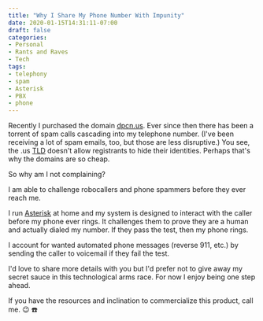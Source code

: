 ```yaml
---
title: "Why I Share My Phone Number With Impunity"
date: 2020-01-15T14:31:11-07:00
draft: false
categories:
- Personal
- Rants and Raves
- Tech
tags:
- telephony
- spam
- Asterisk
- PBX
- phone
---
```


Recently I purchased the domain [dpcn.us](http://www.dpcn.us). Ever since then there has been a torrent of spam calls cascading into my telephone number. (I've been receiving a lot of spam emails, too, but those are less disruptive.) You see, the .us [TLD](https://en.wikipedia.org/wiki/Top-level_domain) doesn't allow registrants to hide their identities. Perhaps that's why the domains are so cheap.

So why am I not complaining?

<!--more-->

I am able to challenge robocallers and phone spammers before they ever reach me.

I run [Asterisk](https://www.asterisk.org/) at home and my system is designed to interact with the caller before my phone ever rings. It challenges them to prove they are a human and actually dialed my number. If they pass the test, then my phone rings.

I account for wanted automated phone messages (reverse 911, etc.) by sending the caller to voicemail if they fail the test.

I'd love to share more details with you but I'd prefer not to give away my secret sauce in this technological arms race. For now I enjoy being one step ahead.

If you have the resources and inclination to commercialize this product, call me. :wink: :phone: